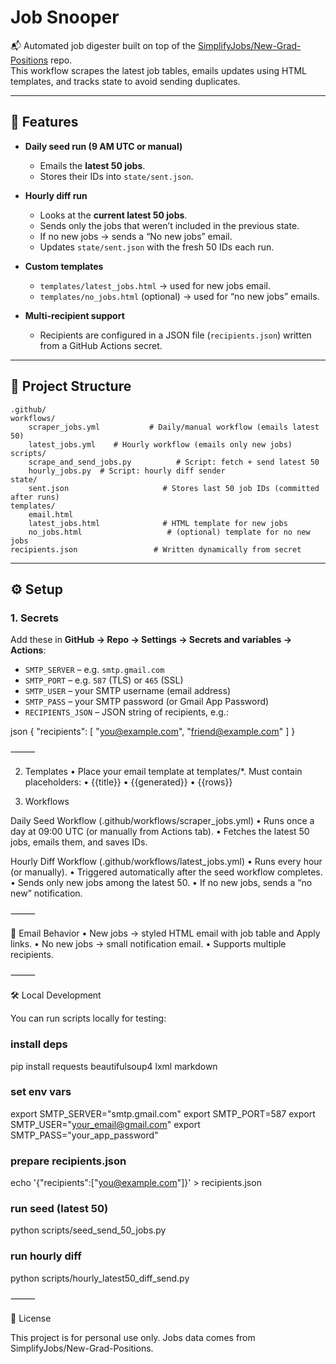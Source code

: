 # Job Snooper

📬 Automated job digester built on top of the [SimplifyJobs/New-Grad-Positions](https://github.com/SimplifyJobs/New-Grad-Positions) repo.  
This workflow scrapes the latest job tables, emails updates using HTML templates, and tracks state to avoid sending duplicates.

---

## 🚀 Features

- **Daily seed run (9 AM UTC or manual)**  
  - Emails the **latest 50 jobs**.  
  - Stores their IDs into `state/sent.json`.  

- **Hourly diff run**  
  - Looks at the **current latest 50 jobs**.  
  - Sends only the jobs that weren’t included in the previous state.  
  - If no new jobs → sends a “No new jobs” email.  
  - Updates `state/sent.json` with the fresh 50 IDs each run.  

- **Custom templates**  
  - `templates/latest_jobs.html` → used for new jobs email.  
  - `templates/no_jobs.html` (optional) → used for “no new jobs” emails.  

- **Multi-recipient support**  
  - Recipients are configured in a JSON file (`recipients.json`) written from a GitHub Actions secret.  

---

## 📂 Project Structure

    .github/
    workflows/
        scraper_jobs.yml           # Daily/manual workflow (emails latest 50)
        latest_jobs.yml    # Hourly workflow (emails only new jobs)
    scripts/
        scrape_and_send_jobs.py          # Script: fetch + send latest 50
        hourly_jobs.py  # Script: hourly diff sender
    state/
        sent.json                     # Stores last 50 job IDs (committed after runs)
    templates/
        email.html
        latest_jobs.html              # HTML template for new jobs
        no_jobs.html                   # (optional) template for no new jobs
    recipients.json                 # Written dynamically from secret

---

## ⚙️ Setup

### 1. Secrets

Add these in **GitHub → Repo → Settings → Secrets and variables → Actions**:

- `SMTP_SERVER` – e.g. `smtp.gmail.com`  
- `SMTP_PORT` – e.g. `587` (TLS) or `465` (SSL)  
- `SMTP_USER` – your SMTP username (email address)  
- `SMTP_PASS` – your SMTP password (or Gmail App Password)  
- `RECIPIENTS_JSON` – JSON string of recipients, e.g.:

json
        {
          "recipients": [
            "you@example.com",
            "friend@example.com"
          ]
        }


⸻

2. Templates
	•	Place your email template at templates/*.
Must contain placeholders:
	•	{{title}}
	•	{{generated}}
	•	{{rows}}


3. Workflows

Daily Seed Workflow (.github/workflows/scraper_jobs.yml)
	•	Runs once a day at 09:00 UTC (or manually from Actions tab).
	•	Fetches the latest 50 jobs, emails them, and saves IDs.

Hourly Diff Workflow (.github/workflows/latest_jobs.yml)
	•	Runs every hour (or manually).
	•	Triggered automatically after the seed workflow completes.
	•	Sends only new jobs among the latest 50.
	•	If no new jobs, sends a “no new” notification.

⸻

📧 Email Behavior
	•	New jobs → styled HTML email with job table and Apply links.
	•	No new jobs → small notification email.
	•	Supports multiple recipients.

⸻

🛠️ Local Development

You can run scripts locally for testing:

### install deps
pip install requests beautifulsoup4 lxml markdown

### set env vars
export SMTP_SERVER="smtp.gmail.com"
export SMTP_PORT=587
export SMTP_USER="your_email@gmail.com"
export SMTP_PASS="your_app_password"

### prepare recipients.json
echo '{"recipients":["you@example.com"]}' > recipients.json

### run seed (latest 50)
python scripts/seed_send_50_jobs.py

### run hourly diff
python scripts/hourly_latest50_diff_send.py


⸻

📜 License

This project is for personal use only.
Jobs data comes from SimplifyJobs/New-Grad-Positions.




